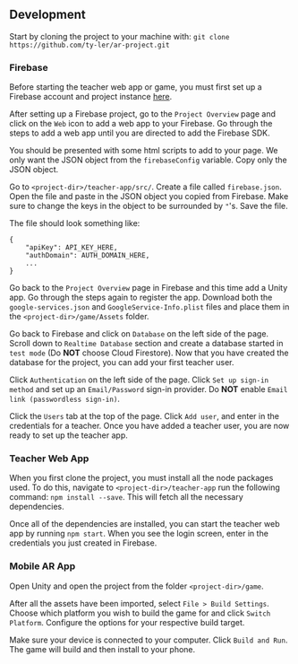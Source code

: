 ## Development
Start by cloning the project to your machine with:  `git clone https://github.com/ty-ler/ar-project.git`

### Firebase
Before starting the teacher web app or game, you must first set up a Firebase account and project instance [here](https://firebase.google.com/).

After setting up a Firebase project, go to the `Project Overview` page and click on the `Web` icon to add a web app to your Firebase.  Go through the steps to add a web app until you are directed to add the Firebase SDK.

You should be presented with some html scripts to add to your page. We only want the JSON object from the `firebaseConfig` variable. Copy only the JSON object.

Go to `<project-dir>/teacher-app/src/`. Create a file called `firebase.json`. Open the file and paste in the JSON object you copied from Firebase. Make sure to change the keys in the object to be surrounded by `"`'s. Save the file.

The file should look something like: 
```
{
	"apiKey": API_KEY_HERE,
	"authDomain": AUTH_DOMAIN_HERE,
	...
}
```

Go back to the `Project Overview` page in Firebase and this time add a Unity app. Go through the steps again to register the app. Download both the `google-services.json` and `GoogleService-Info.plist` files and place them in the `<project-dir>/game/Assets` folder.

Go back to Firebase and click on `Database` on the left side of the page. Scroll down to `Realtime Database` section and create a database started in `test mode` (Do **NOT** choose Cloud Firestore). Now that you have created the database for the project,  you can add your first teacher user.

Click `Authentication` on the left side of the page. Click `Set up sign-in method`  and set up an `Email/Password` sign-in provider. Do **NOT** enable `Email link (passwordless sign-in)`.

Click the `Users` tab at the top of the page. Click `Add user`, and enter in the credentials for a teacher. Once you have added a teacher user, you are now ready to set up the teacher app.

### Teacher Web App
When you first clone the project, you must install all the node packages used. To do this, navigate to `<project-dir>/teacher-app` run the following command: `npm install --save`. This will fetch all the necessary dependencies.

Once all of the dependencies are installed, you can start the teacher web app by running `npm start`. When you see the login screen, enter in the credentials you just created in Firebase.

### Mobile AR App
Open Unity and open the project from the folder `<project-dir>/game`. 

After all the assets have been imported, select `File > Build Settings`. Choose which platform you wish to build the game for and click `Switch Platform`. Configure the options for your respective build target. 

Make sure your device is connected to your computer. Click `Build and Run`.  The game will build and then install to your phone.
